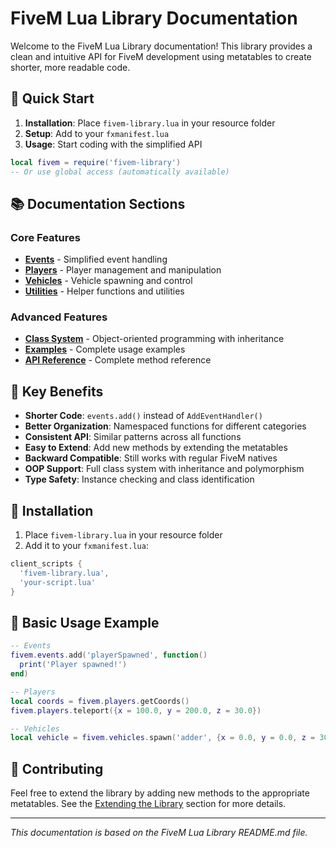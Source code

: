 # FiveM Lua Library Documentation

Welcome to the FiveM Lua Library documentation! This library provides a clean and intuitive API for FiveM development using metatables to create shorter, more readable code.

## 🚀 Quick Start

1. **Installation**: Place `fivem-library.lua` in your resource folder
2. **Setup**: Add to your `fxmanifest.lua`
3. **Usage**: Start coding with the simplified API

```lua
local fivem = require('fivem-library')
-- Or use global access (automatically available)
```

## 📚 Documentation Sections

### Core Features
- **[Events](Events.md)** - Simplified event handling
- **[Players](Players.md)** - Player management and manipulation
- **[Vehicles](Vehicles.md)** - Vehicle spawning and control
- **[Utilities](Utilities.md)** - Helper functions and utilities

### Advanced Features
- **[Class System](Class-System.md)** - Object-oriented programming with inheritance
- **[Examples](Examples.md)** - Complete usage examples
- **[API Reference](API-Reference.md)** - Complete method reference

## 🎯 Key Benefits

- **Shorter Code**: `events.add()` instead of `AddEventHandler()`
- **Better Organization**: Namespaced functions for different categories
- **Consistent API**: Similar patterns across all functions
- **Easy to Extend**: Add new methods by extending the metatables
- **Backward Compatible**: Still works with regular FiveM natives
- **OOP Support**: Full class system with inheritance and polymorphism
- **Type Safety**: Instance checking and class identification

## 🔧 Installation

1. Place `fivem-library.lua` in your resource folder
2. Add it to your `fxmanifest.lua`:

```lua
client_scripts {
  'fivem-library.lua',
  'your-script.lua'
}
```

## 📖 Basic Usage Example

```lua
-- Events
fivem.events.add('playerSpawned', function()
  print('Player spawned!')
end)

-- Players
local coords = fivem.players.getCoords()
fivem.players.teleport({x = 100.0, y = 200.0, z = 30.0})

-- Vehicles
local vehicle = fivem.vehicles.spawn('adder', {x = 0.0, y = 0.0, z = 30.0})

```

## 🤝 Contributing

Feel free to extend the library by adding new methods to the appropriate metatables. See the [Extending the Library](Class-System.md#extending-the-library) section for more details.

---

*This documentation is based on the FiveM Lua Library README.md file.* 
